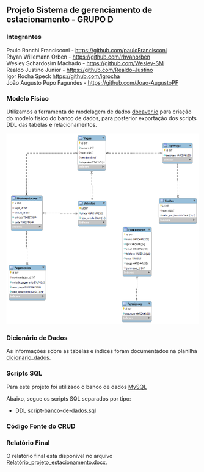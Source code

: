 ## Projeto Sistema de gerenciamento de estacionamento - GRUPO D

### Integrantes
Paulo Ronchi Francisconi - https://github.com/pauloFrancisconi<br>
Rhyan Willemann Orben - https://github.com/rhyanorben<br>
Wesley Schardosim Machado - https://github.com/Wesley-SM<br>
Realdo Justino Junior - https://github.com/Realdo-Justino<br>
Igor Rocha Speck https://github.com/igrocha<br>
João Augusto Pupo Fagundes - https://github.com/Joao-AugustoPF


### Modelo Físico
Utilizamos a ferramenta de modelagem de dados [dbeaver.io](https://dbeaver.io/) para criação do modelo físico do banco de dados, para posterior exportação dos scripts DDL das tabelas e relacionamentos.<br>


![image](https://github.com/Joao-AugustoPF/sistema-de-gestao-de-estacionamento/blob/main/modelo_fisico/DIAGRAMA-BANCO-DE-DADOS.png)
  
### Dicionário de Dados
As informações sobre as tabelas e índices foram documentados na planilha [dicionario_dados](dicionario_dados/dicionario_dados).

### Scripts SQL
Para este projeto foi utilizado o banco de dados [MySQL](https://www.mysql.com/) <br>


Abaixo, segue os scripts SQL separados por tipo:
+ DDL [script-banco-de-dados.sql](scripts_sql/script-banco-de-dados.sql)


### Código Fonte do CRUD


### Relatório Final
O relatório final está disponível no arquivo [Relatório_projeto_estacionamento.docx](relatorio/Relatório_projeto_estacionamento.docx).

